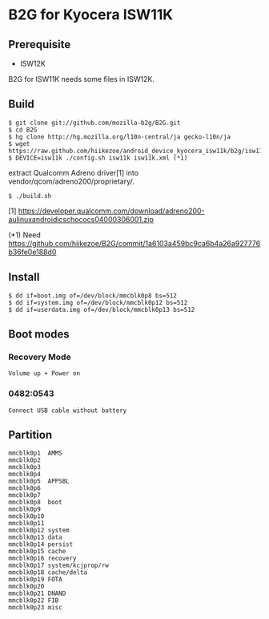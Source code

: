 # B2G for Kyocera ISW11K

## Prerequisite

 * ISW12K

 B2G for ISW11K needs some files in ISW12K.

## Build

    $ git clone git://github.com/mozilla-b2g/B2G.git
    $ cd B2G
    $ hg clone http://hg.mozilla.org/l10n-central/ja gecko-l10n/ja
    $ wget https://raw.github.com/hiikezoe/android_device_kyocera_isw11k/b2g/isw11k.xml
    $ DEVICE=isw11k ./config.sh isw11k isw11k.xml (*1)

extract Qualcomm Adreno driver[1] into vendor/qcom/adreno200/proprietary/.

    $ ./build.sh

[1] https://developer.qualcomm.com/download/adreno200-aulinuxandroidicschococs04000306001.zip

(*1) Need https://github.com/hiikezoe/B2G/commit/1a6103a459bc9ca6b4a26a927776b36fe0e188d0

## Install
    $ dd if=boot.img of=/dev/block/mmcblk0p8 bs=512
    $ dd if=system.img of=/dev/block/mmcblk0p12 bs=512
    $ dd if=userdata.img of=/dev/block/mmcblk0p13 bs=512

## Boot modes

### Recovery Mode

    Volume up + Power on

### 0482:0543

    Connect USB cable without battery

## Partition

    mmcblk0p1  AMMS
    mmcblk0p2
    mmcblk0p3
    mmcblk0p4
    mmcblk0p5  APPSBL
    mmcblk0p6
    mmcblk0p7
    mmcblk0p8  boot
    mmcblk0p9
    mmcblk0p10
    mmcblk0p11
    mmcblk0p12 system
    mmcblk0p13 data
    mmcblk0p14 persist
    mmcblk0p15 cache
    mmcblk0p16 recovery
    mmcblk0p17 system/kcjprop/rw
    mmcblk0p18 cache/delta
    mmcblk0p19 FOTA
    mmcblk0p20
    mmcblk0p21 DNAND
    mmcblk0p22 FIB
    mmcblk0p23 misc
